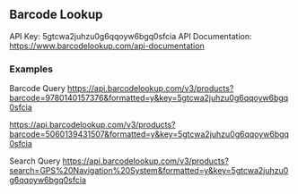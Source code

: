 ## Barcode Lookup
API Key: 5gtcwa2juhzu0g6qqoyw6bgq0sfcia
API Documentation: https://www.barcodelookup.com/api-documentation

### Examples

Barcode Query
https://api.barcodelookup.com/v3/products?barcode=9780140157376&formatted=y&key=5gtcwa2juhzu0g6qqoyw6bgq0sfcia

https://api.barcodelookup.com/v3/products?barcode=5060139431507&formatted=y&key=5gtcwa2juhzu0g6qqoyw6bgq0sfcia

Search Query
https://api.barcodelookup.com/v3/products?search=GPS%20Navigation%20System&formatted=y&key=5gtcwa2juhzu0g6qqoyw6bgq0sfcia
